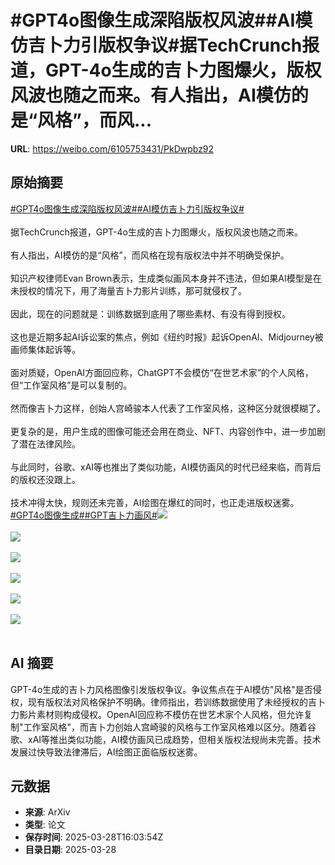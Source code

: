 # #GPT4o图像生成深陷版权风波##AI模仿吉卜力引版权争议#据TechCrunch报道，GPT-4o生成的吉卜力图爆火，版权风波也随之而来。有人指出，AI模仿的是“风格”，而风...

**URL**: https://weibo.com/6105753431/PkDwpbz92

## 原始摘要

<a href="https://m.weibo.cn/search?containerid=231522type%3D1%26t%3D10%26q%3D%23GPT4o%E5%9B%BE%E5%83%8F%E7%94%9F%E6%88%90%E6%B7%B1%E9%99%B7%E7%89%88%E6%9D%83%E9%A3%8E%E6%B3%A2%23&amp;extparam=%23GPT4o%E5%9B%BE%E5%83%8F%E7%94%9F%E6%88%90%E6%B7%B1%E9%99%B7%E7%89%88%E6%9D%83%E9%A3%8E%E6%B3%A2%23" data-hide=""><span class="surl-text">#GPT4o图像生成深陷版权风波#</span></a><a href="https://m.weibo.cn/search?containerid=231522type%3D1%26t%3D10%26q%3D%23AI%E6%A8%A1%E4%BB%BF%E5%90%89%E5%8D%9C%E5%8A%9B%E5%BC%95%E7%89%88%E6%9D%83%E4%BA%89%E8%AE%AE%23&amp;extparam=%23AI%E6%A8%A1%E4%BB%BF%E5%90%89%E5%8D%9C%E5%8A%9B%E5%BC%95%E7%89%88%E6%9D%83%E4%BA%89%E8%AE%AE%23" data-hide=""><span class="surl-text">#AI模仿吉卜力引版权争议#</span></a><br><br>据TechCrunch报道，GPT-4o生成的吉卜力图爆火，版权风波也随之而来。<br><br>有人指出，AI模仿的是“风格”，而风格在现有版权法中并不明确受保护。<br><br>知识产权律师Evan Brown表示，生成类似画风本身并不违法，但如果AI模型是在未授权的情况下，用了海量吉卜力影片训练，那可就侵权了。<br><br>因此，现在的问题就是：训练数据到底用了哪些素材、有没有得到授权。<br><br>这也是近期多起AI诉讼案的焦点，例如《纽约时报》起诉OpenAI、Midjourney被画师集体起诉等。<br><br>面对质疑，OpenAI方面回应称，ChatGPT不会模仿“在世艺术家”的个人风格，但“工作室风格”是可以复制的。<br><br>然而像吉卜力这样，创始人宫崎骏本人代表了工作室风格，这种区分就很模糊了。<br><br>更复杂的是，用户生成的图像可能还会用在商业、NFT、内容创作中，进一步加剧了潜在法律风险。<br><br>与此同时，谷歌、xAI等也推出了类似功能，AI模仿画风的时代已经来临，而背后的版权还没跟上。<br><br>技术冲得太快，规则还未完善，AI绘图在爆红的同时，也正走进版权迷雾。<a href="https://m.weibo.cn/search?containerid=231522type%3D1%26t%3D10%26q%3D%23GPT4o%E5%9B%BE%E5%83%8F%E7%94%9F%E6%88%90%23&amp;extparam=%23GPT4o%E5%9B%BE%E5%83%8F%E7%94%9F%E6%88%90%23" data-hide=""><span class="surl-text">#GPT4o图像生成#</span></a><a href="https://m.weibo.cn/search?containerid=231522type%3D1%26t%3D10%26q%3D%23GPT%E5%90%89%E5%8D%9C%E5%8A%9B%E7%94%BB%E9%A3%8E%23&amp;extparam=%23GPT%E5%90%89%E5%8D%9C%E5%8A%9B%E7%94%BB%E9%A3%8E%23" data-hide=""><span class="surl-text">#GPT吉卜力画风#</span></a><img style="" src="https://tvax2.sinaimg.cn/large/006Fd7o3gy1hzwotge4cwj30xc0m8n8s.jpg" referrerpolicy="no-referrer"><br><br><img style="" src="https://tvax1.sinaimg.cn/large/006Fd7o3gy1hzwotieemrj316o0sg1kx.jpg" referrerpolicy="no-referrer"><br><br><img style="" src="https://tvax1.sinaimg.cn/large/006Fd7o3gy1hzwotj7i0rj30go0p0doj.jpg" referrerpolicy="no-referrer"><br><br><img style="" src="https://tvax1.sinaimg.cn/large/006Fd7o3gy1hzwotlipuoj30iw0iw47w.jpg" referrerpolicy="no-referrer"><br><br><img style="" src="https://tvax4.sinaimg.cn/large/006Fd7o3gy1hzwoto037fj30go0p0k2i.jpg" referrerpolicy="no-referrer"><br><br><img style="" src="https://tvax2.sinaimg.cn/large/006Fd7o3gy1hzwoto1npuj30iw0iwdow.jpg" referrerpolicy="no-referrer"><br><br>

## AI 摘要

GPT-4o生成的吉卜力风格图像引发版权争议。争议焦点在于AI模仿"风格"是否侵权，现有版权法对风格保护不明确。律师指出，若训练数据使用了未经授权的吉卜力影片素材则构成侵权。OpenAI回应称不模仿在世艺术家个人风格，但允许复制"工作室风格"，而吉卜力创始人宫崎骏的风格与工作室风格难以区分。随着谷歌、xAI等推出类似功能，AI模仿画风已成趋势，但相关版权法规尚未完善。技术发展过快导致法律滞后，AI绘图正面临版权迷雾。

## 元数据

- **来源**: ArXiv
- **类型**: 论文
- **保存时间**: 2025-03-28T16:03:54Z
- **目录日期**: 2025-03-28

